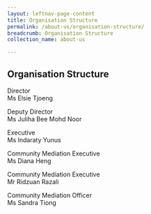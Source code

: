 ```yaml
---
layout: leftnav-page-content
title: Organisation Structure
permalink: /about-us/organisation-structure/
breadcrumb: Organisation Structure
collection_name: about-us

---
```


Organisation Structure
---

Director<br>
Ms Elsie Tjoeng

Deputy Director<br>
Ms Juliha Bee Mohd Noor

Executive<br>
Ms Indaraty Yunus

Community Mediation Executive<br>
Ms Diana Heng

Community Mediation Executive<br>
Mr Ridzuan Razali

Community Mediation Officer<br>
Ms Sandra Tiong

 
